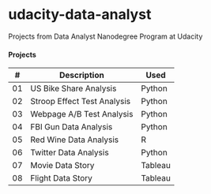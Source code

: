 # udacity-data-analyst
 Projects from Data Analyst Nanodegree Program at Udacity


#### Projects

\# | Description | Used
------------ | ------------- | -------------
01 | US Bike Share Analysis | Python
02 | Stroop Effect Test Analysis | Python
03 | Webpage A/B Test Analysis | Python
04 | FBI Gun Data Analysis | Python
05 | Red Wine Data Analysis | R
06 | Twitter Data Analysis | Python
07 | Movie Data Story | Tableau
08 | Flight Data Story | Tableau
